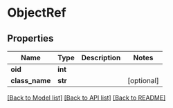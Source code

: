 # ObjectRef

## Properties
Name | Type | Description | Notes
------------ | ------------- | ------------- | -------------
**oid** | **int** |  | 
**class_name** | **str** |  | [optional] 

[[Back to Model list]](../README.md#documentation-for-models) [[Back to API list]](../README.md#documentation-for-api-endpoints) [[Back to README]](../README.md)

